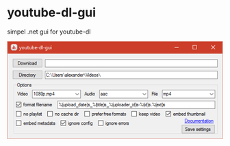 # youtube-dl-gui
simpel .net gui for youtube-dl

![youtube-dl-gui screenshot](https://raw.githubusercontent.com/B17C0D3/youtube-dl-gui/master/youtube-dl-gui/youtube-dl-gui_v1.png)    
